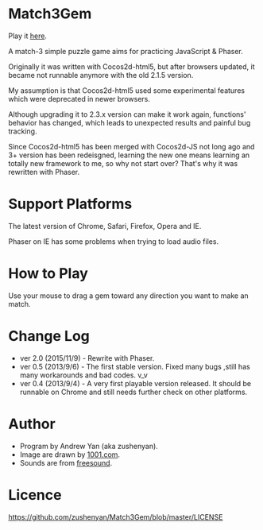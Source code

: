 Match3Gem
=========

Play it [here](http://zushenyan.github.io/Match3Gem/dist/html/index.html).

A match-3 simple puzzle game aims for practicing JavaScript & Phaser.

Originally it was written with Cocos2d-html5, but after browsers updated, it became not runnable anymore with the old 2.1.5 version.

My assumption is that Cocos2d-html5 used some experimental features which were deprecated in newer browsers.

Although upgrading it to 2.3.x version can make it work again, functions' behavior has changed, which leads to unexpected results and painful bug tracking.

Since Cocos2d-html5 has been merged with Cocos2d-JS not long ago and 3+ version has been redeisgned, learning the new one means learning an totally new framework to me, so why not start over? That's why it was rewritten with Phaser.

Support Platforms
===
The latest version of Chrome, Safari, Firefox, Opera and IE.

Phaser on IE has some problems when trying to load audio files.

How to Play
===
Use your mouse to drag a gem toward any direction you want to make an match.

Change Log
===
* ver 2.0 (2015/11/9) - Rewrite with Phaser.
* ver 0.5 (2013/9/6) - The first stable version. Fixed many bugs ,still has many workarounds and bad codes. v_v
* ver 0.4 (2013/9/4) - A very first playable version released. It should be runnable on Chrome and still needs further check on other platforms.

Author
===
* Program by Andrew Yan (aka zushenyan).
* Image are drawn by [1001.com](http://1001.com).
* Sounds are from [freesound](http://www.freesound.org).

Licence
===
https://github.com/zushenyan/Match3Gem/blob/master/LICENSE
